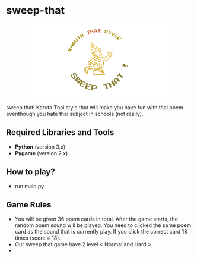 # sweep-that
<p align="center">
  <img src="asset/LOGO.png" alt="LOGO">
</p>
sweep that! Karuta Thai style that will make you have fun with thai poem eventhough you hate thai subject in schools (not really).

## Required Libraries and Tools
- **Python** (version 3.x)
- **Pygame** (version 2.x)

## How to play?
- run main.py

## Game Rules
- You will be given 36 poem cards in total. After the game starts, the random poem sound will be played. You need to clicked the same poem card as the sound that is currently play. If you click the correct card 18 times (score = 18). 
- Our sweep that game have 2 level < Normal and Hard >
- 
